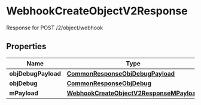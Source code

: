 

# WebhookCreateObjectV2Response

Response for POST /2/object/webhook

## Properties

| Name | Type | Description | Notes |
|------------ | ------------- | ------------- | -------------|
|**objDebugPayload** | [**CommonResponseObjDebugPayload**](CommonResponseObjDebugPayload.md) |  |  |
|**objDebug** | [**CommonResponseObjDebug**](CommonResponseObjDebug.md) |  |  [optional] |
|**mPayload** | [**WebhookCreateObjectV2ResponseMPayload**](WebhookCreateObjectV2ResponseMPayload.md) |  |  |



